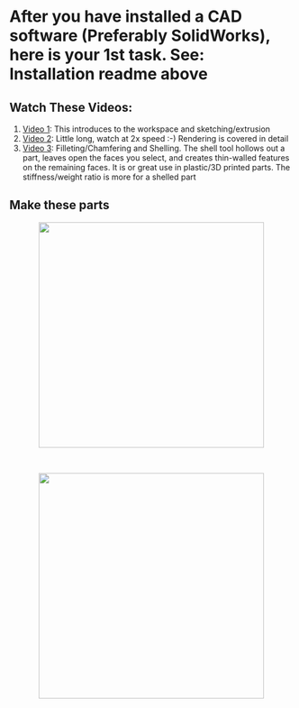 # After you have installed a CAD software (Preferably SolidWorks), here is your 1st task. See: Installation readme above

## Watch These Videos:

1. [Video 1](https://drive.google.com/file/d/1PABSXVgx_cymp9JuZXqrTQQPguIVMMTh/view): This introduces to the workspace and sketching/extrusion
3. [Video 2](https://drive.google.com/file/d/1sCSUcTXtH7Tfc-NTKifm7dCH7cyoeRlF/view): Little long, watch at 2x speed :-) Rendering is covered in detail
4. [Video 3](https://drive.google.com/file/d/19A9V_fh50sofVeteDxvZMOImBaNs0cYv/view): Filleting/Chamfering and Shelling. The shell tool hollows out a part, leaves open the faces you select, and creates thin-walled features on the remaining faces. It is or great use in plastic/3D printed parts. The stiffness/weight ratio is more for a shelled part

## Make these parts

<p align="center">
 <img  width="400" height="400" src="https://github.com/Robotics-Club-IIT-BHU/HDS-SummperCamp21/blob/main/media/rough.png">
 <p align="center">
 <i></i><br> 
</p>

<p align="center">
 <img  width="400" height="400" src="https://github.com/Robotics-Club-IIT-BHU/HDS-SummperCamp21/blob/main/media/11.jpg">
 <p align="center">
 <i></i><br> 
</p>
